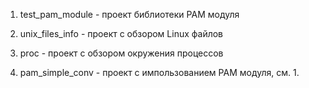 
1) test_pam_module - проект библиотеки PAM модуля

2) unix_files_info - проект с обзором Linux файлов

3) proc - проект с обзором окружения процессов

4) pam_simple_conv - проект с импользованием PAM модуля, см. 1.
